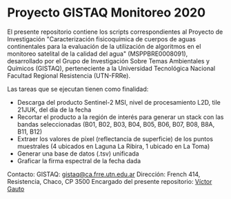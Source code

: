 # Proyecto GISTAQ Monitoreo 2020

El presente repositorio contiene los scripts correspondientes al Proyecto de Investigación "Caracterización fisicoquímica de cuerpos de aguas continentales para la evaluación de la utilización de algoritmos en el monitoreo satelital de la calidad del agua" (MSPPBRE0008091), desarrollado por el Grupo de Investigación Sobre Temas Ambientales y Químicos (GISTAQ), perteneciente a la Universidad Tecnológica Nacional Facultad Regional Resistencia (UTN-FRRe).

Las tareas que se ejecutan tienen como finalidad:

- Descarga del producto Sentinel-2 MSI, nivel de procesamiento L2D, tile 21JUK, del día de la fecha
- Recortar el producto a la región de interés para generar un stack con las bandas seleccionadas (B01, B02, B03, B04, B05, B06, B07, B08, B8A, B11, B12)
- Extraer los valores de píxel (reflectancia de superficie) de los puntos muestrales (4 ubicados en Laguna La Ribira, 1 ubicado en La Toma)
- Generar una base de datos (.tsv) unificada
- Graficar la firma espectral de la fecha dada

Contacto:
GISTAQ: [gistaq@ca.frre.utn.edu.ar](mailto:gistaq@ca.frre.utn.edu.ar)
Dirección: French 414, Resistencia, Chaco, CP 3500
Encargado del presente repositorio: [Víctor Gauto](mailto:victor.gauto@outlook.com)